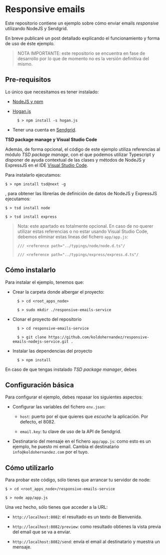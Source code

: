 # Responsive emails

Este repositorio contiene un ejemplo sobre cómo enviar emails *responsive* utilizando NodeJS y Sendgrid.

En breve publicaré un post detallado explicando el funcionamiento y forma de uso de éste ejemplo. 

> NOTA IMPORTANTE: este repositorio se encuentra en fase de desarrollo por lo que de momento no es la versión definitiva del mismo.

## Pre-requisitos

Lo único que necesitamos es tener instalado:

- [NodeJS y npm](http://nodejs.org/) 

- [Hogan.js](http://twitter.github.io/hogan.js/)

		$ > npm install -s hogan.js

- Tener una cuenta en [Sendgrid](http://sendgrid.com).


**TSD package manage y Visual Studio Code**

Además, de forma opcional, el código de este ejemplo utiliza referencias al módulo *TSD package manage*, con el que podemos utilizar Typescript y disponer de ayuda contextual de las clases y métodos de NodeJS y ExpressJS en el IDE [Visual Studio Code](https://code.visualstudio.com/).

Para instalarlo ejecutamos:

	$ > npm install tsd@next -g

, para obtener las librerías de definición de datos de NodeJS y ExpressJS ejecutamos:

	$ > tsd install node

	$ > tsd install express
	

> Nota: este apartado es totalmente opcional. En caso de no querer utilizar estas referencias o no estar usando Visual Studio Code, debemos eliminar estas líneas del fichero `app/app.js`:
> 
> 
>   `/// <reference path="../typings/node/node.d.ts"/`
> 
>   `/// <reference path="../typings/express/express.d.ts"/`


## Cómo instalarlo

Para instalar el ejemplo, tenemos que:

- Crear la carpeta donde albergar el proyecto:
	
		$ > cd <root_apps_node>
 
		$ > sudo mkdir ./responsive-emails-service

- Clonar el proyecto del repositorio
	
		$ > cd responsive-emails-service

		$ > git clone https://github.com/koldohernandez/responsive-emails-nodejs-service.git .

- Instalar las dependencias del proyecto

		$ > npm install

En caso de que tengas instalado *TSD package manager*, debes 


## Configuración básica

Para configurar el ejemplo, debes repasar los siguientes aspectos:

- Configurar las variables del fichero `env.json`:

	- `host`: puerto por el que quieres que *escuche* la aplicación. Por defecto, el 8082.
	
	- `email.key`: tu clave de uso de la API de Sendgrid.

- Destinatario del mensaje en el fichero `app/app.js`: como esto es un ejemplo, he puesto mi email. Cambia el destinatario `info@koldohernandez.com` por el tuyo.


## Cómo utilizarlo

Para probar este código, sólo tienes que arrancar tu servidor de node:

	$ > cd <root_apps_node>/responsive-emails-service

	$ > node app/app.js


Una vez hecho, sólo tienes que acceder a la URL:

- `http://localhost:8082`: el resultado es un texto de Bienvenida.

- `http://localhost:8082/preview`: como resultado obtienes la vista previa del email que se va a enviar.

- `http://localhost:8082/send`: envía el email al destinatario y muestra un mensaje.
